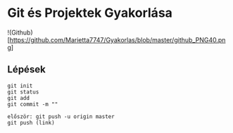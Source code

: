 # Git és Projektek Gyakorlása

!(Github) [https://github.com/Marietta7747/Gyakorlas/blob/master/github_PNG40.png]


## Lépések
```
git init
git status
git add
git commit -m ""

először: git push -u origin master
git push (link)

```
